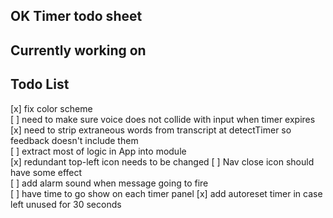 ## OK Timer todo sheet

Currently working on
--------------------



Todo List
---------
[x] fix color scheme  
[ ] need to make sure voice does not collide with input when timer expires  
[x] need to strip extraneous words from transcript at detectTimer so feedback doesn't include them  
[ ] extract most of logic in App into module  
[x] redundant top-left icon needs to be changed
[ ] Nav close icon should have some effect  
[ ] add alarm sound when message going to fire  
[ ] have time to go show on each timer panel
[x] add autoreset timer in case left unused for 30 seconds

